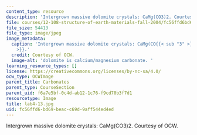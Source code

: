 ```yaml
---
content_type: resource
description: 'Intergrown massive dolomite crystals: CaMg(CO3)2. Courtesy of OCW.'
file: courses/12-108-structure-of-earth-materials-fall-2004/fc56ffd6bd69beacc69d9aff544ed4ed_lab4-13.jpg
file_size: 54413
file_type: image/jpeg
image_metadata:
  caption: 'Intergrown massive dolomite crystals: CaMg(CO{{< sub "3" >}}){{< sub "2"
    >}}.'
  credit: Courtesy of OCW.
  image-alt: 'dolomite is calcium/magnesium carbonate. '
learning_resource_types: []
license: https://creativecommons.org/licenses/by-nc-sa/4.0/
ocw_type: OCWImage
parent_title: Carbonates
parent_type: CourseSection
parent_uid: f6a7e5bf-0c4d-ab12-1c76-f9cd70b3f7d1
resourcetype: Image
title: lab4-13.jpg
uid: fc56ffd6-bd69-beac-c69d-9aff544ed4ed
---
```

Intergrown massive dolomite crystals: CaMg(CO3)2. Courtesy of OCW.